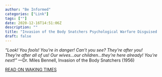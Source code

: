```yaml
---
author: "Be Informed"
categories: ["Link"]
tags: [""]
date: 2020-12-16T14:51:06Z
description: ""
title: "Invasion of the Body Snatchers Psychological Warfare Disguised as a Pandemic Threat"
draft: false
---
```


*“Look! You fools! You’re in danger! Can’t you see? They’re after you! They’re after all of us! Our wives…our children…they’re here already! You’re next!”*
—Dr. Miles Bennell, Invasion of the Body Snatchers (1956)

[READ ON WAKING TIMES](https://www.wakingtimes.com/invasion-of-the-body-snatchers-psychological-warfare-disguised-as-a-pandemic-threat/)